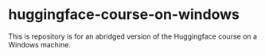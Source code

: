 # huggingface-course-on-windows
This is repository is for an abridged version of the Huggingface course on a Windows machine.

